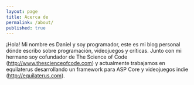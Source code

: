 ```yaml
---
layout: page
title: Acerca de
permalink: /about/
published: true
---
```


¡Hola! Mi nombre es Daniel y soy programador, este es mi blog personal dónde escribo sobre programación, videojuegos y críticas. Junto con mi hermano soy cofundador de The Science of Code (<http://www.thescienceofcode.com>) y actualmente trabajamos en equilaterus desarrollando un framework para ASP Core y videojuegos indie (<http://equilaterus.com>).
